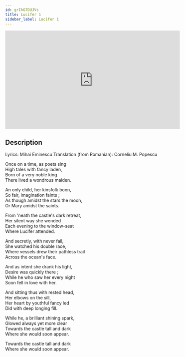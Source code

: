 ```yaml
---
id: grIhG7DUJVs
title: Lucifer 1
sidebar_label: Lucifer 1
---
```


<iframe
  width="560"
  height="315"
  src="https://www.youtube.com/embed/grIhG7DUJVs"
  title="YouTube video player"
  frameborder="0"
  allow="accelerometer; autoplay; clipboard-write; encrypted-media; gyroscope; picture-in-picture; web-share"
  referrerpolicy="strict-origin-when-cross-origin"
  allowfullscreen
></iframe>

## Description

Lyrics: Mihai Eminescu
Translation (from Romanian): Corneliu M. Popescu

Once on a time, as poets sing  
High tales with fancy laden,  
Born of a very noble king  
There lived a wondrous maiden.  

An only child, her kinsfolk boon,  
So fair, imagination faints ;  
As though amidst the stars the moon,  
Or Mary amidst the saints.  

From 'neath the castle's dark retreat,  
Her silent way she wended  
Each evening to the window-seat  
Where Lucifer attended.  

And secretly, with never fail,  
She watched his double race,  
Where vessels drew their pathless trail  
Across the ocean's face.  

And as intent she drank his light,  
Desire was quickly there ;  
While he who saw her every night  
Soon fell in love with her.  

And sitting thus with rested head,  
Her elbows on the sill,  
Her heart by youthful fancy led  
Did with deep longing fill.  

While he, a brilliant shining spark,  
Glowed always yet more clear  
Towards the castle tall and dark  
Where she would soon appear.  

Towards the castle tall and dark  
Where she would soon appear.
